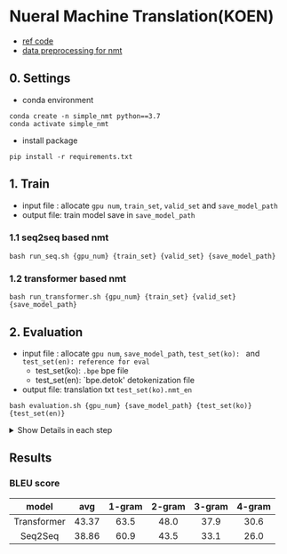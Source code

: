 # Nueral Machine Translation(KOEN)
- [ref code](https://github.com/kh-kim/simple-nmt)
- [data preprocessing for nmt](https://github.com/jiminAn/nmt_koen/tree/main/preprocessing_data)

## 0. Settings
- conda environment
```
conda create -n simple_nmt python==3.7
conda activate simple_nmt
```

- install package
```
pip install -r requirements.txt
```

## 1. Train
- input file : allocate `gpu num`, `train_set`, `valid_set` and `save_model_path`
- output file: train model save in `save_model_path`
### 1.1 seq2seq based nmt
```
bash run_seq.sh {gpu_num} {train_set} {valid_set} {save_model_path}
```
### 1.2 transformer based nmt
```
bash run_transformer.sh {gpu_num} {train_set} {valid_set} {save_model_path}
```

## 2. Evaluation
- input file : allocate `gpu num`, `save_model_path`, `test_set(ko): ` and `test_set(en): reference for eval`
  - test_set(ko): `.bpe` bpe file
  - test_set(en): `bpe.detok' detokenization file
- output file: translation txt `test_set(ko).nmt_en`
```
bash evaluation.sh {gpu_num} {save_model_path} {test_set(ko)} {test_set(en)} 
```

<details>
<summary>Show Details in each step</summary>
<div>

## Train
### Transformer
- ref code
```
python train.py --train <train set> --valid <valid set> --lang koen\
--gpu_id 0 --batch_size 128 --n_epochs 30 --max_length 100 --dropout .2 \
--hidden_size 768 --n_layers 4 --max_grad_norm 1e+8 --iteration_per_update 32 \
--lr 1e-3 --lr_step 0 --use_adam --use_transformer --rl_n_epochs 0 \
--model_fn <save model path>
```
- run code

```
python train.py --train ./data/corpus.shuf.train.tok.bpe --valid ./data/corpus.shuf.valid.tok.bpe --lang koen\
--gpu_id 0 --batch_size 128 --n_epochs 30 --max_length 100 --dropout .2 \
--hidden_size 768 --n_layers 4 --max_grad_norm 1e+8 --iteration_per_update 32 \
--lr 1e-3 --lr_step 0 --use_adam --use_transformer --rl_n_epochs 0 \
--model_fn ./models/koen_model_transformer.pth
```

### seq2seq
```
python train.py --train ./data/corpus.shuf.train.tok.bpe --valid ./data/corpus.shuf.valid.tok.bpe --lang koen \
--gpu_id 0 --batch_size 128 --n_epochs 30 --max_length 100 --dropout .2 \
--word_vec_size 512 --hidden_size 768 --n_layers 4 --max_grad_norm 1e+8 --iteration_per_update 2 \
--lr 1e-3 --lr_step 0 --use_adam --rl_n_epochs 0 \
--model_fn ./models/koen_model_seq2seq.pth
```

## Evaluation
### Transformer
1. translate KO->EN
- ref code
```
python translate.py --model_fn <save model path> --gpu_id 0 --lang koen < <test set(ko)>  > <translation result(en)>
```
- run code
```
python translate.py --model_fn ./models/koen_model.pth --gpu_id 0 --lang koen < ./data/corpus.shuf.test.tok.bpe.ko  > ./results/transformer.en
```

2. get BLEU score
- ref code
```
cat <generation text(en)> | ./multi-bleu.perl <reference text(en)>
```
- run code
```
cat ./results/transformer.en.detok | ./multi-bleu.perl ./data/corpus.shuf.test.tok.bpe.en.detok
```

### seq2seq
1. translate KO->EN
- run code
```
python translate.py --model_fn ./models/koen_model_seq2seq.pth --gpu_id 0 --lang koen < ./data/corpus.shuf.test.tok.bpe.ko  > ./results/seq2seq.en
```

2. get BLEU score
- run code
```
cat ./results/seq2seq.en.detok | ./multi-bleu.perl ./data/corpus.shuf.test.tok.bpe.en.detok
```

</div>
</details>


## Results
### BLEU score
|model|avg|1-gram|2-gram|3-gram|4-gram|
|:---:|:---:|:---:|:---:|:---:|:---:|
|Transformer|43.37|63.5|48.0|37.9|30.6|
|Seq2Seq|38.86|60.9|43.5|33.1|26.0|

